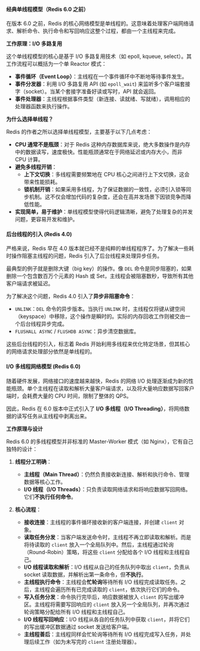 
#### 经典单线程模型（Redis 6.0 之前）

在版本 6.0 之前，Redis 的核心网络模型是单线程的。这意味着处理客户端网络请求、解析命令、执行命令和写回响应这整个过程，都由一个主线程来完成。

**工作原理：I/O 多路复用**

这个单线程模型的核心是基于 I/O 多路复用技术（如 epoll, kqueue, select）。其工作流程可以概括为一个单 Reactor 模式：
*   **事件循环（Event Loop）**：主线程在一个事件循环中不断地等待事件发生。
*   **事件分发器**：利用 I/O 多路复用 API (如 `epoll_wait`) 来监听多个客户端套接字（socket）。当某个套接字准备好读或写时，API 就会返回。
*   **事件处理器**：主线程根据事件类型（新连接、读就绪、写就绪），调用相应的处理器函数来执行操作。

**为什么选择单线程？**

Redis 的作者之所以选择单线程模型，主要基于以下几点考虑：
*   **CPU 通常不是瓶颈**：对于 Redis 这种内存数据库来说，绝大多数操作是内存中的数据读写，速度极快。性能瓶颈通常在于网络延迟或内存大小，而非 CPU 计算。
*   **避免多线程开销**：
    *   **上下文切换**：多线程需要频繁地在 CPU 核心之间进行上下文切换，这会带来性能损耗。
    *   **锁机制开销**：如果采用多线程，为了保证数据的一致性，必须引入锁等同步机制。这不仅会增加代码的复杂度，还会在高并发场景下因锁竞争而降低性能。
*   **实现简单，易于维护**：单线程模型使得代码逻辑清晰，避免了处理复杂的并发问题，更容易开发和维护。

#### 后台线程的引入 (Redis 4.0)

严格来说，Redis 早在 4.0 版本就已经不是纯粹的单线程程序了。为了解决一些耗时操作阻塞主线程的问题，Redis 引入了后台线程来处理异步任务。

最典型的例子就是删除大键（big key）的操作。像 `DEL` 命令是同步阻塞的，如果删除一个包含数百万个元素的 Hash 或 Set，主线程会被阻塞数秒，导致所有其他客户端请求被延迟。

为了解决这个问题，Redis 4.0 引入了**异步非阻塞命令**：
*   `UNLINK`：`DEL` 命令的异步版本。当执行 `UNLINK` 时，主线程仅将键从键空间（keyspace）中移除，这个操作是瞬时的。实际的内存回收工作则被交由一个后台线程异步完成。
*   `FLUSHALL ASYNC` / `FLUSHDB ASYNC`：异步清空数据库。

这些后台线程的引入，标志着 Redis 开始利用多线程来优化特定场景，但其核心的网络请求处理部分依然是单线程的。

#### I/O 多线程网络模型 (Redis 6.0)

随着硬件发展，网络接口的速度越来越快，Redis 的网络 I/O 处理逐渐成为新的性能瓶颈。单个主线程在读取和解析大量客户端请求，以及将大量响应数据写回客户端时，会耗费大量的 CPU 时间，限制了整体的 QPS。

因此，Redis 在 6.0 版本中正式引入了 **I/O 多线程（I/O Threading）**，将网络数据的读写任务从主线程中剥离出来。

**工作原理与设计**

Redis 6.0 的多线程模型并非标准的 Master-Worker 模式（如 Nginx），它有自己独特的设计：

1.  **线程分工明确**：
    *   **主线程（Main Thread）**：仍然负责接收新连接、解析和执行命令、管理数据等核心工作。
    *   **I/O 线程（I/O Threads）**：只负责读取网络请求和将响应数据写回网络。它们**不执行任何命令**。

2.  **核心流程**：
    *   **接收连接**：主线程的事件循环接收新的客户端连接，并创建 `client` 对象。
    *   **读取任务分发**：当客户端发送命令时，主线程不再立即读取和解析。而是将待读取的 `client` 放入一个全局队列中。然后，主线程通过轮询（Round-Robin）策略，将这些 `client` 分配给各个 I/O 线程和主线程自己。
    *   **I/O 线程读取和解析**：I/O 线程从自己的任务队列中取出 `client`，负责从 socket 读取数据，并解析出第一条命令，但**不执行**。
    *   **主线程执行命令**：主线程会**忙轮询**等待所有 I/O 线程完成读取任务。之后，主线程会遍历所有已完成读取的 `client`，依次执行它们的命令。
    *   **写入任务分发**：命令执行完毕后，响应数据被放入 `client` 的写出缓冲区。主线程将需要写回响应的 `client` 放入另一个全局队列，并再次通过轮询策略分配给所有 I/O 线程和主线程自己。
    *   **I/O 线程写回响应**：I/O 线程从各自的任务队列中获取 `client`，并将它们的写出缓冲区数据通过 socket 发送给客户端。
    *   **主线程善后**：主线程同样会忙轮询等待所有 I/O 线程完成写入任务，并处理后续工作（如为未写完的 `client` 注册处理器）。

